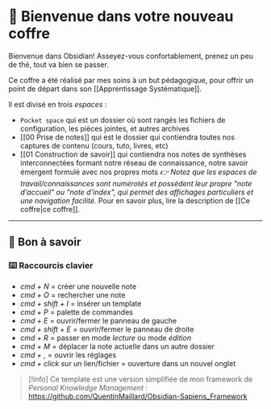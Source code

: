 # 👋 Bienvenue dans votre nouveau coffre

Bienvenue dans Obsidian!
Asseyez-vous confortablement, prenez un peu de thé, tout va bien se passer.

Ce coffre a été réalisé par mes soins à un but pédagogique, pour offrir un point de départ dans son [[Apprentissage Systématique]].

Il est divisé en trois *espaces* : 
- `Pocket space` qui est un dossier où sont rangés les fichiers de configuration, les pièces jointes, et autres archives
- [[00 Prise de notes]] qui est le dossier qui contiendra toutes nos captures de contenu (cours, tuto, livres, etc)
- [[01 Construction de savoir]] qui contiendra nos notes de synthèses interconnectées formant notre réseau de connaissance, notre savoir émergent formulé avec nos propres mots
*👉 Notez que les espaces de travail/connaissances sont numérotés et possèdent leur propre "note d'accueil" ou "note d'index", qui permet des affichages particuliers et une navigation facilité.* Pour en savoir plus, lire la description de [[Ce coffre|ce coffre]].

---

## 🧐 **Bon à savoir**
### ⌨️ Raccourcis clavier
- *cmd + N* = créer une nouvelle note
- *cmd + O* = rechercher une note
- *cmd + shift + I* = insérer un template
- *cmd + P* = palette de commandes
- *cmd + E* = ouvrir/fermer le panneau de gauche
- *cmd + shift + E* = ouvrir/fermer le panneau de droite
- *cmd + R* = passer en mode *lecture* ou mode *édition*
- *cmd + M* = déplacer la note actuelle dans un autre dossier
- *cmd + ,* = ouvrir les réglages
- *cmd + click* sur un lien/fichier = ouverture dans un nouvel onglet


> [!info]
> Ce template est une version simplifiée de mon framework de *Personal Knowledge Management* : https://github.com/QuentinMaillard/Obsidian-Sapiens_Framework